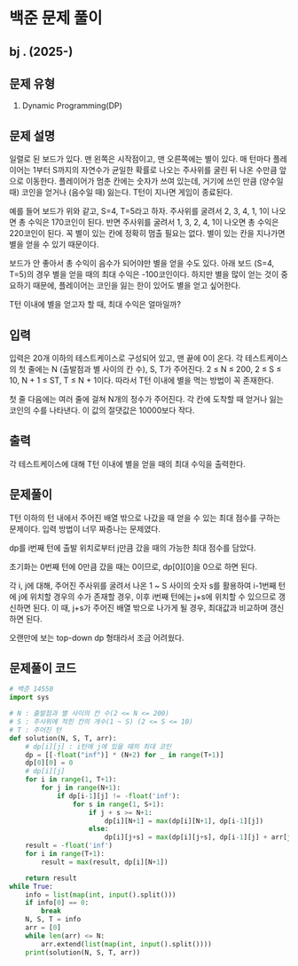 # 백준 문제 풀이

## bj . (2025-)

## 문제 유형

1. Dynamic Programming(DP)

## 문제 설명

일렬로 된 보드가 있다. 맨 왼쪽은 시작점이고, 맨 오른쪽에는 별이 있다. 매 턴마다 플레이어는 1부터 S까지의 자연수가 균일한 확률로 나오는 주사위를 굴린 뒤 나온 수만큼 앞으로 이동한다. 플레이어가 멈춘 칸에는 숫자가 쓰여 있는데, 거기에 쓰인 만큼 (양수일 때) 코인을 얻거나 (음수일 때) 잃는다. T턴이 지나면 게임이 종료된다.

예를 들어 보드가 위와 같고, S=4, T=5라고 하자. 주사위를 굴려서 2, 3, 4, 1, 1이 나오면 총 수익은 170코인이 된다. 반면 주사위를 굴려서 1, 3, 2, 4, 1이 나오면 총 수익은 220코인이 된다. 꼭 별이 있는 칸에 정확히 멈출 필요는 없다. 별이 있는 칸을 지나가면 별을 얻을 수 있기 때문이다.

보드가 안 좋아서 총 수익이 음수가 되어야만 별을 얻을 수도 있다. 아래 보드 (S=4, T=5)의 경우 별을 얻을 때의 최대 수익은 -100코인이다. 하지만 별을 많이 얻는 것이 중요하기 때문에, 플레이어는 코인을 잃는 한이 있어도 별을 얻고 싶어한다.

T턴 이내에 별을 얻고자 할 때, 최대 수익은 얼마일까?

## 입력

입력은 20개 이하의 테스트케이스로 구성되어 있고, 맨 끝에 0이 온다. 각 테스트케이스의 첫 줄에는 N (출발점과 별 사이의 칸 수), S, T가 주어진다. 2 ≤ N ≤ 200, 2 ≤ S ≤ 10, N + 1 ≤ ST, T ≤ N + 1이다. 따라서 T턴 이내에 별을 먹는 방법이 꼭 존재한다.

첫 줄 다음에는 여러 줄에 걸쳐 N개의 정수가 주어진다. 각 칸에 도착할 때 얻거나 잃는 코인의 수를 나타낸다. 이 값의 절댓값은 10000보다 작다.

## 출력

각 테스트케이스에 대해 T턴 이내에 별을 얻을 때의 최대 수익을 출력한다.

## 문제풀이

T턴 이하의 턴 내에서 주어진 배열 밖으로 나갔을 때 얻을 수 있는 최대 점수를 구하는 문제이다. 입력 방법이 너무 짜증나는 문제였다.

dp를 i번째 턴에 출발 위치로부터 j만큼 갔을 때의 가능한 최대 점수를 담았다.

초기화는 0번째 턴에 0만큼 갔을 때는 0이므로, dp[0][0]을 0으로 하면 된다.

각 i, j에 대해, 주어진 주사위를 굴려서 나온 1 ~ S 사이의 숫자 s를 활용하여 i-1번째 턴에 j에 위치할 경우의 수가 존재할 경우, 이후 i번째 턴에는 j+s에 위치할 수 있으므로 갱신하면 된다. 이 때, j+s가 주어진 배열 밖으로 나가게 될 경우, 최대값과 비교하며 갱신하면 된다.

오랜만에 보는 top-down dp 형태라서 조금 어려웠다.

## 문제풀이 코드

```python
# 백준 14550
import sys

# N : 출발점과 별 사이의 칸 수(2 <= N <= 200)
# S : 주사위에 적힌 칸의 개수(1 ~ S) (2 <= S <= 10)
# T : 주어진 턴
def solution(N, S, T, arr):
    # dp[i][j] : i턴에 j에 있을 때의 최대 코인
    dp = [[-float("inf")] * (N+2) for _ in range(T+1)]
    dp[0][0] = 0
    # dp[i][j]
    for i in range(1, T+1):
        for j in range(N+1):
            if dp[i-1][j] != -float('inf'):
                for s in range(1, S+1):
                    if j + s >= N+1:
                        dp[i][N+1] = max(dp[i][N+1], dp[i-1][j])
                    else:
                        dp[i][j+s] = max(dp[i][j+s], dp[i-1][j] + arr[j+s])
    result = -float('inf')
    for i in range(T+1):
        result = max(result, dp[i][N+1])

    return result
while True:
    info = list(map(int, input().split()))
    if info[0] == 0:
        break
    N, S, T = info
    arr = [0]
    while len(arr) <= N:
        arr.extend(list(map(int, input().split())))
    print(solution(N, S, T, arr))
```

```java


```
